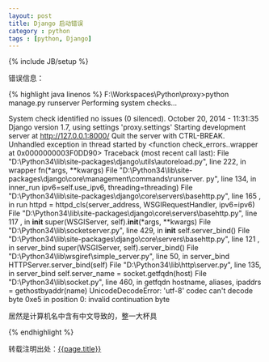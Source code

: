 ```yaml
---
layout: post
title: Django 启动错误
category : python
tags : [python, Django]
---
```

{% include JB/setup %}

错误信息：

{% highlight java linenos %}
F:\Workspaces\Python\proxy>python manage.py runserver
Performing system checks...

System check identified no issues (0 silenced).
October 20, 2014 - 11:31:35
Django version 1.7, using settings 'proxy.settings'
Starting development server at http://127.0.0.1:8000/
Quit the server with CTRL-BREAK.
Unhandled exception in thread started by <function check_errors.<locals>.wrapper
 at 0x0000000003F0DD90>
Traceback (most recent call last):
  File "D:\Python34\lib\site-packages\django\utils\autoreload.py", line 222, in
wrapper
    fn(*args, **kwargs)
  File "D:\Python34\lib\site-packages\django\core\management\commands\runserver.
py", line 134, in inner_run
    ipv6=self.use_ipv6, threading=threading)
  File "D:\Python34\lib\site-packages\django\core\servers\basehttp.py", line 165
, in run
    httpd = httpd_cls(server_address, WSGIRequestHandler, ipv6=ipv6)
  File "D:\Python34\lib\site-packages\django\core\servers\basehttp.py", line 117
, in __init__
    super(WSGIServer, self).__init__(*args, **kwargs)
  File "D:\Python34\lib\socketserver.py", line 429, in __init__
    self.server_bind()
  File "D:\Python34\lib\site-packages\django\core\servers\basehttp.py", line 121
, in server_bind
    super(WSGIServer, self).server_bind()
  File "D:\Python34\lib\wsgiref\simple_server.py", line 50, in server_bind
    HTTPServer.server_bind(self)
  File "D:\Python34\lib\http\server.py", line 135, in server_bind
    self.server_name = socket.getfqdn(host)
  File "D:\Python34\lib\socket.py", line 460, in getfqdn
    hostname, aliases, ipaddrs = gethostbyaddr(name)
UnicodeDecodeError: 'utf-8' codec can't decode byte 0xe5 in position 0: invalid
continuation byte

居然是计算机名中含有中文导致的，整一大杯具

{% endhighlight %}


转载注明出处：[{{page.title}}]({{permalink}})

